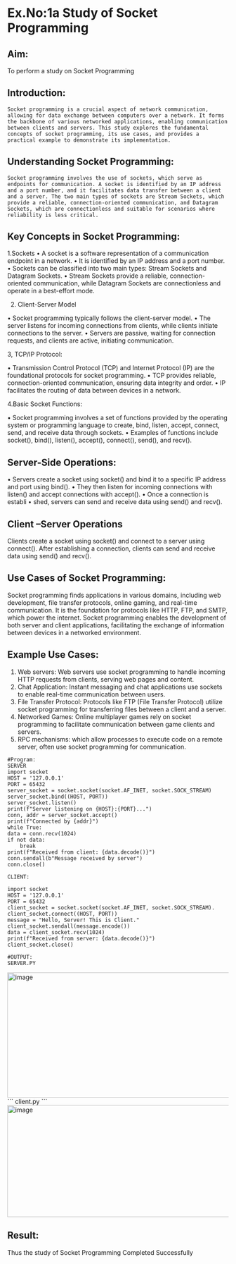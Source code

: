# Ex.No:1a  			Study of Socket Programming

## Aim: 
To perform a study on Socket Programming
## Introduction:

 	Socket programming is a crucial aspect of network communication, allowing for data exchange between computers over a network. It forms the backbone of various networked applications, enabling communication between clients and servers. This study explores the fundamental concepts of socket programming, its use cases, and provides a practical example to demonstrate its implementation.
## Understanding Socket Programming:
	Socket programming involves the use of sockets, which serve as endpoints for communication. A socket is identified by an IP address and a port number, and it facilitates data transfer between a client and a server. The two main types of sockets are Stream Sockets, which provide a reliable, connection-oriented communication, and Datagram Sockets, which are connectionless and suitable for scenarios where reliability is less critical.
## Key Concepts in Socket Programming:
1.Sockets
•	A socket is a software representation of a communication endpoint in a network.
•	It is identified by an IP address and a port number.
•	Sockets can be classified into two main types: Stream Sockets and Datagram Sockets.
•	Stream Sockets provide a reliable, connection-oriented communication, while Datagram Sockets are connectionless and operate in a best-effort mode.

2. Client-Server Model

•	Socket programming typically follows the client-server model.
•	The server listens for incoming connections from clients, while clients initiate connections to the server.
•	Servers are passive, waiting for connection requests, and clients are active, initiating communication.

3, TCP/IP Protocol:

•	Transmission Control Protocol (TCP) and Internet Protocol (IP) are the foundational protocols for socket programming.
•	TCP provides reliable, connection-oriented communication, ensuring data integrity and order.
•	IP facilitates the routing of data between devices in a network.

4.Basic Socket Functions:

•	Socket programming involves a set of functions provided by the operating system or programming language to create, bind, listen, accept, connect, send, and receive data through sockets.
•	Examples of functions include socket(), bind(), listen(), accept(), connect(), send(), and recv().

## Server-Side Operations:

•	Servers create a socket using socket() and bind it to a specific IP address and port using bind().
•	They then listen for incoming connections with listen() and accept connections with accept().
•	Once a connection is establi
•	shed, servers can send and receive data using send() and recv().

## Client –Server Operations

Clients create a socket using socket() and connect to a server using connect().
After establishing a connection, clients can send and receive data using send() and recv().

## Use Cases of Socket Programming:
Socket programming finds applications in various domains, including web development, file transfer protocols, online gaming, and real-time communication. It is the foundation for protocols like HTTP, FTP, and SMTP, which power the internet. Socket programming enables the development of both server and client applications, facilitating the exchange of information between devices in a networked environment.
## Example Use Cases:

1.	Web servers: Web servers use socket programming to handle incoming HTTP requests from clients, serving web pages and content.
2.	Chat Application: Instant messaging and chat applications use sockets to enable real-time communication between users.
3.	File Transfer Protocol: Protocols like FTP (File Transfer Protocol) utilize socket programming for transferring files between a client and a server.
4.	Networked Games: Online multiplayer games rely on socket programming to facilitate communication between game clients and servers.
5.	RPC mechanisms: which allow processes to execute code on a remote server, often use socket programming for communication.

```
#Program:
SERVER
import socket
HOST = '127.0.0.1'  
PORT = 65432       
server_socket = socket.socket(socket.AF_INET, socket.SOCK_STREAM)
server_socket.bind((HOST, PORT))
server_socket.listen()
print(f"Server listening on {HOST}:{PORT}...")
conn, addr = server_socket.accept()
print(f"Connected by {addr}")
while True:
data = conn.recv(1024)
if not data:
    break
print(f"Received from client: {data.decode()}")
conn.sendall(b"Message received by server")
conn.close()

```
```
CLIENT:

import socket
HOST = '127.0.0.1'  
PORT = 65432       
client_socket = socket.socket(socket.AF_INET, socket.SOCK_STREAM).
client_socket.connect((HOST, PORT))
message = "Hello, Server! This is Client."
client_socket.sendall(message.encode())
data = client_socket.recv(1024)
print(f"Received from server: {data.decode()}")
client_socket.close()
```
```
#OUTPUT:
SERVER.PY
```
<img width="604" height="284" alt="image" src="https://github.com/user-attachments/assets/516b3cc5-52ba-425c-a793-f49ca6d696cc" />
```
client.py
```
<img width="618" height="254" alt="image" src="https://github.com/user-attachments/assets/76ec651d-8162-4b20-a67e-431bf1a6b930" />


## Result:
Thus the study of Socket Programming Completed Successfully
